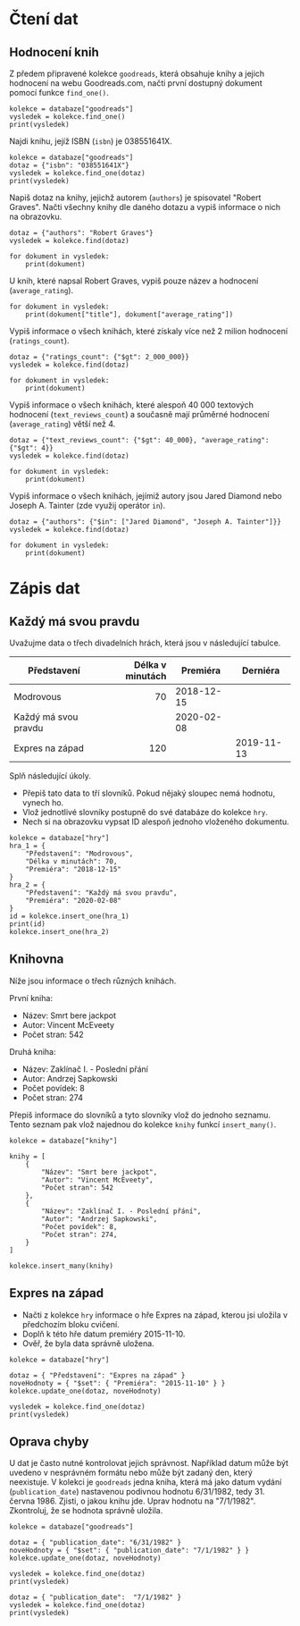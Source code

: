 # Čtení dat

## Hodnocení knih

Z předem připravené kolekce `goodreads`, která obsahuje knihy a jejich hodnocení na webu Goodreads.com, načti první dostupný dokument pomocí funkce `find_one()`.

```
kolekce = databaze["goodreads"]
vysledek = kolekce.find_one()
print(vysledek)
```

Najdi knihu, jejíž ISBN (`isbn`) je 038551641X.

```
kolekce = databaze["goodreads"]
dotaz = {"isbn": "038551641X"}
vysledek = kolekce.find_one(dotaz)
print(vysledek)
```

Napiš dotaz na knihy, jejichž autorem (`authors`) je spisovatel "Robert Graves". Načti všechny knihy dle daného dotazu a vypiš informace o nich na obrazovku.

```
dotaz = {"authors": "Robert Graves"}
vysledek = kolekce.find(dotaz)

for dokument in vysledek:
    print(dokument)
```

U knih, které napsal Robert Graves, vypiš pouze název a hodnocení (`average_rating`).

```
for dokument in vysledek:
    print(dokument["title"], dokument["average_rating"])
```

Vypiš informace o všech knihách, které získaly více než 2 milion hodnocení (`ratings_count`).

```
dotaz = {"ratings_count": {"$gt": 2_000_000}}
vysledek = kolekce.find(dotaz)

for dokument in vysledek:
    print(dokument)
```

Vypiš informace o všech knihách, které alespoň 40 000 textových hodnocení (`text_reviews_count`) a současně mají průměrné hodnocení (`average_rating`) větší než 4.

```
dotaz = {"text_reviews_count": {"$gt": 40_000}, "average_rating": {"$gt": 4}}
vysledek = kolekce.find(dotaz)

for dokument in vysledek:
    print(dokument)
```

Vypiš informace o všech knihách, jejímiž autory jsou Jared Diamond nebo Joseph A. Tainter (zde využij operátor `in`).

```
dotaz = {"authors": {"$in": ["Jared Diamond", "Joseph A. Tainter"]}}
vysledek = kolekce.find(dotaz)

for dokument in vysledek:
    print(dokument)
```

# Zápis dat

## Každý má svou pravdu

Uvažujme data o třech divadelních hrách, která jsou v následující tabulce.

| Představení          | Délka v minutách | Premiéra   | Derniéra   |
| -------------------- | ---------------: | ---------- | ---------- |
| Modrovous            |               70 | 2018-12-15 |            |
| Každý má svou pravdu |                  | 2020-02-08 |            |
| Expres na západ      |              120 |            | 2019-11-13 |

Splň následující úkoly.

- Přepiš tato data to tří slovníků. Pokud nějaký sloupec nemá hodnotu, vynech ho.
- Vlož jednotlivé slovníky postupně do své databáze do kolekce `hry`.
- Nech si na obrazovku vypsat ID alespoň jednoho vloženého dokumentu.

```
kolekce = databaze["hry"]
hra_1 = {
    "Představení": "Modrovous",
    "Délka v minutách": 70,
    "Premiéra": "2018-12-15"
}
hra_2 = {
    "Představení": "Každý má svou pravdu",
    "Premiéra": "2020-02-08"
}
id = kolekce.insert_one(hra_1)
print(id)
kolekce.insert_one(hra_2)
```

## Knihovna

Níže jsou informace o třech různých knihách.

První kniha:

- Název: Smrt bere jackpot
- Autor: Vincent McEveety
- Počet stran: 542

Druhá kniha:

- Název: Zaklínač I. - Poslední přání
- Autor: Andrzej Sapkowski
- Počet povídek: 8
- Počet stran: 274

Přepiš informace do slovníků a tyto slovníky vlož do jednoho seznamu. Tento seznam pak vlož najednou do kolekce `knihy` funkcí `insert_many()`.

```
kolekce = databaze["knihy"]

knihy = [
    {
        "Název": "Smrt bere jackpot",
        "Autor": "Vincent McEveety",
        "Počet stran": 542
    },
    {
        "Název": "Zaklínač I. - Poslední přání",
        "Autor": "Andrzej Sapkowski",
        "Počet povídek": 8,
        "Počet stran": 274,
    }
]
    
kolekce.insert_many(knihy)
```

## Expres na západ

* Načti z kolekce `hry` informace o hře Expres na západ, kterou jsi uložila v předchozím bloku cvičení.
* Doplň k této hře datum premiéry 2015-11-10.
* Ověř, že byla data správně uložena.

```
kolekce = databaze["hry"]

dotaz = { "Představení": "Expres na západ" }
noveHodnoty = { "$set": { "Premiéra": "2015-11-10" } }
kolekce.update_one(dotaz, noveHodnoty)

vysledek = kolekce.find_one(dotaz)
print(vysledek)
```

## Oprava chyby

U dat je často nutné kontrolovat jejich správnost. Například datum může být uvedeno v nesprávném formátu nebo může být zadaný den, který neexistuje. V kolekci je `goodreads` jedna kniha, která má jako datum vydání (`publication_date`) nastavenou podivnou hodnotu 6/31/1982, tedy 31. června 1986. Zjisti, o jakou knihu jde. Uprav hodnotu na "7/1/1982". Zkontroluj, že se hodnota správně uložila.

```
kolekce = databaze["goodreads"]

dotaz = { "publication_date": "6/31/1982" }
noveHodnoty = { "$set": { "publication_date": "7/1/1982" } }
kolekce.update_one(dotaz, noveHodnoty)

vysledek = kolekce.find_one(dotaz)
print(vysledek)

dotaz = { "publication_date":  "7/1/1982" }
vysledek = kolekce.find_one(dotaz)
print(vysledek)
```
